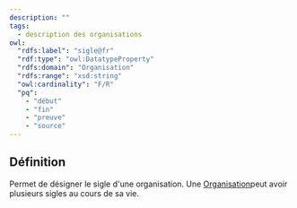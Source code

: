 ```yaml
---
description: ""
tags:
  - description des organisations
owl:
  "rdfs:label": "sigle@fr"
  "rdf:type": "owl:DatatypeProperty"
  "rdfs:domain": "Organisation"
  "rdfs:range": "xsd:string"
  "owl:cardinality": "F/R"
  "pq":
    - "début"
    - "fin"
    - "preuve"
    - "source"
---
```


<OntologyTable frontMatter={frontMatter}/>

## Définition

Permet de désigner le sigle d'une organisation. Une [Organisation](../Classes/Organisation/Organisation.md)peut avoir plusieurs sigles au cours de sa vie.

